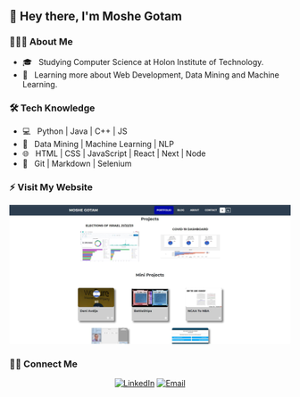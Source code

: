 <h2> 👋 Hey there, I'm Moshe Gotam </h2>

<h3> 👨🏻‍💻 About Me </h3>

- 🎓 &nbsp; Studying Computer Science at Holon Institute of Technology. 
- 🌱 &nbsp; Learning more about Web Development, Data Mining and Machine Learning.

<h3>🛠 Tech Knowledge</h3>

- 💻 &nbsp; Python | Java | C++ | JS
- 💬 &nbsp; Data Mining | Machine Learning | NLP
- 🌐 &nbsp; HTML | CSS | JavaScript | React | Next | Node
- 🔧 &nbsp; Git | Markdown | Selenium

<h3> ⚡ Visit My Website </h3>
<p align="center">
<a href="https://MosheG23.github.io/" target="_blank"><img src="https://github.com/MosheG23/MosheG23.github.io/blob/master/assets/img/SiteWall.JPG"></img></a>
</p>


<h3> 🤝🏻 Connect Me </h3>

<p align="center">
<a href="https://www.linkedin.com/in/moshe-gotam/"><img alt="LinkedIn" src="https://img.shields.io/badge/LinkedIn-Moshe%20Gotam-blue?style=flat-square&logo=linkedin"></a>
<a href="mailto:mgotam@gmail.com"><img alt="Email" src="https://img.shields.io/badge/Email-mgotam@gmail.com-blue?style=flat-square&logo=gmail"></a>

<br/>

</p>
<!--
**MosheG23/MosheG23** is a ✨ _special_ ✨ repository because its `README.md` (this file) appears on your GitHub profile.

Here are some ideas to get you started:

- 🔭 I’m currently working on ...
- 🌱 I’m currently learning ...
- 👯 I’m looking to collaborate on ...
- 🤔 I’m looking for help with ...
- 💬 Ask me about ...
- 📫 How to reach me: ...
- 😄 Pronouns: ...
- ⚡ Fun fact: ...
[![MosheG23's GitHub Stats](https://github-readme-stats.vercel.app/api?username=MosheG23&show_icons=true)](https://github.com/MosheG23)
-->
